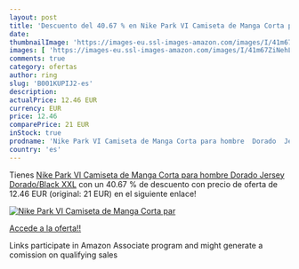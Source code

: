 ```yaml
---
layout: post
title: 'Descuento del 40.67 % en Nike Park VI Camiseta de Manga Corta par'
date: 
thumbnailImage: 'https://images-eu.ssl-images-amazon.com/images/I/41m67ZiNehL._SL200_.jpg'
images: [ 'https://images-eu.ssl-images-amazon.com/images/I/41m67ZiNehL._SL200_.jpg' ]
comments: true
category: ofertas
author: ring
slug: 'B001KUPIJ2-es'
description:
actualPrice: 12.46 EUR
currency: EUR
price: 12.46
comparePrice: 21 EUR
inStock: true
prodname: 'Nike Park VI Camiseta de Manga Corta para hombre  Dorado  Jersey Dorado/Black   XXL'
country: 'es'
---
```


Tienes [Nike Park VI Camiseta de Manga Corta para hombre  Dorado  Jersey Dorado/Black   XXL](https://www.amazon.es/dp/B001KUPIJ2/?tag=tolees-21) con un 40.67 % de descuento con precio de oferta de 12.46 EUR (original: 21 EUR) en el siguiente enlace!

[![Nike Park VI Camiseta de Manga Corta par](https://images-eu.ssl-images-amazon.com/images/I/41m67ZiNehL._SL200_.jpg)](https://www.amazon.es/dp/B001KUPIJ2/?tag=tolees-21)

[Accede a la oferta!!](https://www.amazon.es/dp/B001KUPIJ2/?tag=tolees-21)

Links participate in Amazon Associate program and might generate a comission on qualifying sales


